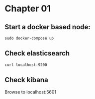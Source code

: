 # Chapter 01

## Start a docker based node:
```commandline
sudo docker-compose up
```

## Check elasticsearch
```commandline
curl localhost:9200
```

## Check kibana
Browse to localhost:5601